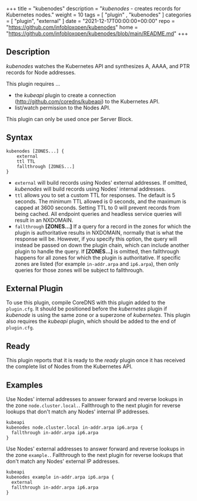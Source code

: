 +++
title = "kubenodes"
description = "*kubenodes* - creates records for Kubernetes nodes."
weight = 10
tags = [  "plugin" , "kubenodes" ]
categories = [ "plugin", "external" ]
date = "2021-12-17T00:00:00+00:00"
repo = "https://github.com/infobloxopen/kubenodes"
home = "https://github.com/infobloxopen/kubenodes/blob/main/README.md"
+++

## Description

*kubenodes* watches the Kubernetes API and synthesizes A, AAAA, and PTR records for Node addresses.

This plugin requires ...
* the _kubeapi_ plugin to create a connection (http://github.com/coredns/kubeapi)
  to the Kubernetes API.
* list/watch permission to the Nodes API.

This plugin can only be used once per Server Block.

## Syntax

```
kubenodes [ZONES...] {
    external
    ttl TTL
    fallthrough [ZONES...]
}
```
* `external` will build records using Nodes' external addresses.  If omitted, *kubenodes* will build records using
  Nodes' internal addresses.
* `ttl` allows you to set a custom TTL for responses. The default is 5 seconds.  The minimum TTL allowed is
  0 seconds, and the maximum is capped at 3600 seconds. Setting TTL to 0 will prevent records from being cached.
  All endpoint queries and headless service queries will result in an NXDOMAIN.
* `fallthrough` **[ZONES...]** If a query for a record in the zones for which the plugin is authoritative
  results in NXDOMAIN, normally that is what the response will be. However, if you specify this option,
  the query will instead be passed on down the plugin chain, which can include another plugin to handle
  the query. If **[ZONES...]** is omitted, then fallthrough happens for all zones for which the plugin
  is authoritative. If specific zones are listed (for example `in-addr.arpa` and `ip6.arpa`), then only
  queries for those zones will be subject to fallthrough.

## External Plugin

To use this plugin, compile CoreDNS with this plugin added to the `plugin.cfg`.  It should be positioned before
the _kubernetes_ plugin if _kubenode_ is using the same zone or a superzone of _kubernetes_.  This plugin also requires
the _kubeapi_ plugin, which should be added to the end of `plugin.cfg`.

## Ready

This plugin reports that it is ready to the _ready_ plugin once it has received the complete list of Nodes
from the Kubernetes API.

## Examples

Use Nodes' internal addresses to answer forward and reverse lookups in the zone `node.cluster.local.`.
Fallthrough to the next plugin for reverse lookups that don't match any Nodes' internal IP addresses.

```
kubeapi
kubenodes node.cluster.local in-addr.arpa ip6.arpa {
  fallthrough in-addr.arpa ip6.arpa
}
```

Use Nodes' external addresses to answer forward and reverse lookups in the zone `example.`. Fallthrough
to the next plugin for reverse lookups that don't match any Nodes' external IP addresses.

```
kubeapi
kubenodes example in-addr.arpa ip6.arpa {
  external
  fallthrough in-addr.arpa ip6.arpa
}
```

